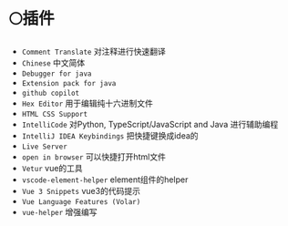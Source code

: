 # 🌕插件
- `Comment Translate`  对注释进行快速翻译
- `Chinese`  中文简体
- `Debugger for java`
- `Extension pack for java`
- `github copilot`
- `Hex Editor`  用于编辑纯十六进制文件
- `HTML CSS Support`
- `IntelliCode`  对Python, TypeScript/JavaScript and Java 进行辅助编程
- `IntelliJ IDEA Keybindings`  把快捷键换成idea的
- `Live Server`  
- `open in browser`  可以快捷打开html文件
- `Vetur`  vue的工具
- `vscode-element-helper`  element组件的helper
- `Vue 3 Snippets`  vue3的代码提示
- `Vue Language Features (Volar)`
- `vue-helper`  增强编写

